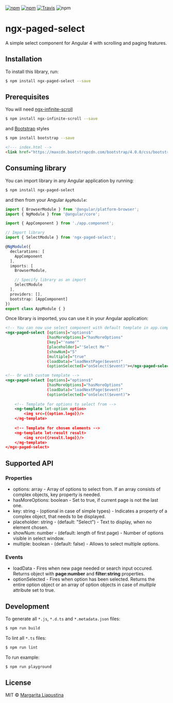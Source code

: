 [![npm](https://img.shields.io/npm/v/ngx-paged-select.svg)](https://www.npmjs.com/package/ngx-paged-select)
[![npm](https://img.shields.io/npm/dt/ngx-paged-select.svg)](https://www.npmjs.com/package/ngx-paged-select)
[![Travis](https://img.shields.io/travis/Margi47/ngx-paged-select.svg)](https://travis-ci.org/Margi47/ngx-paged-select)
![npm](https://img.shields.io/npm/l/ngx-paged-select.svg)


# ngx-paged-select
A simple select component for Angular 4 with scrolling and paging features.

## Installation

To install this library, run:

```bash
$ npm install ngx-paged-select --save
```
## Prerequisites

You will need [ngx-infinite-scroll](https://github.com/orizens/ngx-infinite-scroll)

```bash
$ npm install ngx-infinite-scroll --save
```
and [Bootstrap](https://getbootstrap.com/) styles

```bash
$ npm install bootstrap --save
```
```html
<!--- index.html -->
<link href="https://maxcdn.bootstrapcdn.com/bootstrap/4.0.0/css/bootstrap.min.css" rel="stylesheet">
```

## Consuming library

You can import library in any Angular application by running:

```bash
$ npm install ngx-paged-select
```

and then from your Angular `AppModule`:

```typescript
import { BrowserModule } from '@angular/platform-browser';
import { NgModule } from '@angular/core';

import { AppComponent } from './app.component';

// Import library
import { SelectModule } from 'ngx-paged-select';

@NgModule({
  declarations: [
    AppComponent
  ],
  imports: [
    BrowserModule,

    // Specify library as an import
    SelectModule
  ],
  providers: [],
  bootstrap: [AppComponent]
})
export class AppModule { }
```

Once library is imported, you can use it in your Angular application:

```xml
<!-- You can now use select component with default template in app.component.html -->
<ngx-paged-select [options]="options$"
                  [hasMoreOptions]="hasMoreOptions"
                  [key]="'name'"
                  [placeholder]="'Select Me'"
                  [showNum]="5"
                  [multiple]="true"
                  (loadData)="loadNextPage($event)"
                  (optionSelected)="onSelect($event)"></ngx-paged-select>
```

```xml
<!-- Or with custom template -->
<ngx-paged-select [options]="options$"
                  [hasMoreOptions]="hasMoreOptions"
                  (loadData)="loadNextPage($event)"
                  (optionSelected)="onSelect($event)">
  
    <!-- Template for options to select from -->
    <ng-template let-option option>
        <img src={{option.logo}}/>
    </ng-template>
  
    <!-- Template for chosen elements -->
    <ng-template let-result result>
        <img src={{result.logo}}/>
    </ng-template>
</ngx-paged-select>
```

## Supported API

### Properties
- options: array - Array of options to select from. If an array consists of complex objects, key property is needed.
- hasMoreOptions: boolean - Set to true, if current page is not the last one.
- key: string - (optional in case of simple types) - Indicates a property of a complex object, that needs to be displayed.
- placeholder: string - (default: "Select") - Text to display, when no element chosen.
- showNum: number - (default: length of first page) - Number of options visible in select window.
- multiple: boolean - (default: false) - Allows to select multiple options.

### Events
- loadData - Fires when new page needed or search input occured. Returns object with **page:number** and **filter:string** properties.
- optionSelected - Fires when option has been selected. Returns the entire option object or an array of option objects in case of *multiple* attribute set to true.

## Development

To generate all `*.js`, `*.d.ts` and `*.metadata.json` files:

```bash
$ npm run build
```

To lint all `*.ts` files:

```bash
$ npm run lint
```

To run example:

```bash
$ npm run playground
```

## License

MIT © [Margarita Liapustina](mailto:Margi47@users.noreply.github.com)
